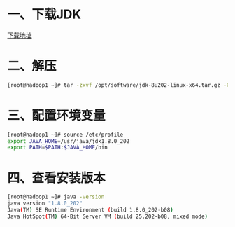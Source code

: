 


# 一、下载JDK
[下载地址](https://www.oracle.com/java/technologies/javase/javase-jdk8-downloads.html)

# 二、解压
```bash
[root@hadoop1 ~]# tar -zxvf /opt/software/jdk-8u202-linux-x64.tar.gz -C /usr/java/
```

# 三、配置环境变量
```bash
[root@hadoop1 ~]# source /etc/profile
export JAVA_HOME=/usr/java/jdk1.8.0_202
export PATH=$PATH:$JAVA_HOME/bin
```

# 四、查看安装版本
```bash
[root@hadoop1 ~]# java -version
java version "1.8.0_202"
Java(TM) SE Runtime Environment (build 1.8.0_202-b08)
Java HotSpot(TM) 64-Bit Server VM (build 25.202-b08, mixed mode)
```